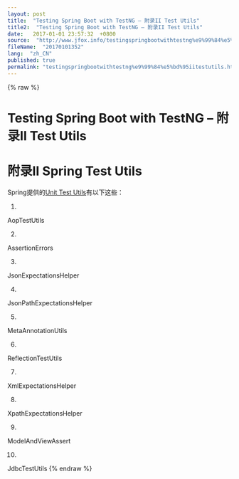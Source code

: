 ```yaml
---
layout: post
title:  "Testing Spring Boot with TestNG – 附录II Test Utils"
title2:  "Testing Spring Boot with TestNG – 附录II Test Utils"
date:   2017-01-01 23:57:32  +0800
source:  "http://www.jfox.info/testingspringbootwithtestng%e9%99%84%e5%bd%95iitestutils.html"
fileName:  "20170101352"
lang:  "zh_CN"
published: true
permalink: "testingspringbootwithtestng%e9%99%84%e5%bd%95iitestutils.html"
---
```

{% raw %}
# Testing Spring Boot with TestNG – 附录II Test Utils 


# 附录II Spring Test Utils

Spring提供的[Unit Test Utils](http://www.jfox.info/go.php?url=https://docs.spring.io/spring/docs/4.3.9.RELEASE/spring-framework-reference/html/unit-testing.html#unit-testing-support-classes)有以下这些：

1. 
AopTestUtils

2. 
AssertionErrors

3. 
JsonExpectationsHelper

4. 
JsonPathExpectationsHelper

5. 
MetaAnnotationUtils

6. 
ReflectionTestUtils

7. 
XmlExpectationsHelper

8. 
XpathExpectationsHelper

9. 
ModelAndViewAssert

10. 
JdbcTestUtils
{% endraw %}